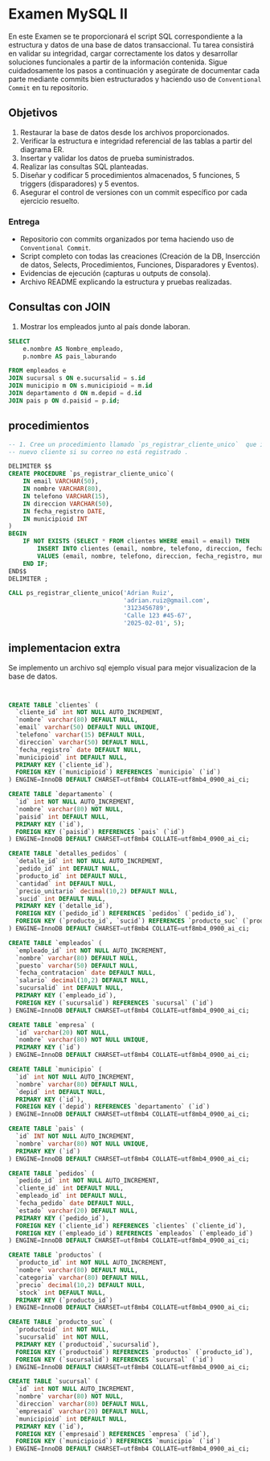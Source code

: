 # Examen MySQL II

En este Examen se te proporcionará el script SQL correspondiente a la estructura y datos de una base de datos transaccional. Tu tarea consistirá en validar su integridad, cargar correctamente los datos y desarrollar soluciones funcionales a partir de la información contenida. Sigue cuidadosamente los pasos a continuación y asegúrate de documentar cada parte mediante commits bien estructurados y haciendo uso de `Conventional Commit` en tu repositorio.

## **Objetivos**

1. Restaurar la base de datos desde los archivos proporcionados.
2. Verificar la estructura e integridad referencial de las tablas a partir del diagrama ER.
3. Insertar y validar los datos de prueba suministrados.
4. Realizar las consultas SQL planteadas.
5. Diseñar y codificar 5 procedimientos almacenados, 5 funciones, 5 triggers (disparadores) y 5 eventos.
6. Asegurar el control de versiones con un commit específico por cada ejercicio resuelto.

### Entrega 

- Repositorio con commits organizados por tema haciendo uso de `Conventional Commit`.
- Script completo con todas las creaciones (Creación de la DB, Insercción de datos, Selects, Procedimientos, Funciones, Disparadores y Eventos).
- Evidencias de ejecución (capturas u outputs de consola).
- Archivo README explicando la estructura y pruebas realizadas.

## Consultas con JOIN

1. Mostrar los empleados junto al país donde laboran.


```sql
SELECT
    e.nombre AS Nombre_empleado,
    p.nombre AS pais_laburando

FROM empleados e
JOIN sucursal s ON e.sucursalid = s.id
JOIN municipio m ON s.municipioid = m.id
JOIN departamento d ON m.depid = d.id
JOIN pais p ON d.paisid = p.id;
```

## procedimientos

```sql
-- 1. Cree un procedimiento llamado `ps_registrar_cliente_unico`  que inserta un
-- nuevo cliente si su correo no está registrado .

DELIMITER $$
CREATE PROCEDURE `ps_registrar_cliente_unico`(
    IN email VARCHAR(50),
    IN nombre VARCHAR(80),
    IN telefono VARCHAR(15),
    IN direccion VARCHAR(50),
    IN fecha_registro DATE,
    IN municipioid INT
)
BEGIN
    IF NOT EXISTS (SELECT * FROM clientes WHERE email = email) THEN
        INSERT INTO clientes (email, nombre, telefono, direccion, fecha_registro, municipioid) 
        VALUES (email, nombre, telefono, direccion, fecha_registro, municipioid);
    END IF;
END$$
DELIMITER ;

CALL ps_registrar_cliente_unico('Adrian Ruiz',
                                'adrian.ruiz@gmail.com',
                                '3123456789',
                                'Calle 123 #45-67',
                                '2025-02-01', 5);
```

## implementacion extra

Se implemento un archivo sql ejemplo visual para mejor visualizacion de la base de datos.


```sql


CREATE TABLE `clientes` (
  `cliente_id` int NOT NULL AUTO_INCREMENT,
  `nombre` varchar(80) DEFAULT NULL,
  `email` varchar(50) DEFAULT NULL UNIQUE,
  `telefono` varchar(15) DEFAULT NULL,
  `direccion` varchar(50) DEFAULT NULL,
  `fecha_registro` date DEFAULT NULL,
  `municipioid` int DEFAULT NULL,
  PRIMARY KEY (`cliente_id`),
  FOREIGN KEY (`municipioid`) REFERENCES `municipio` (`id`)
) ENGINE=InnoDB DEFAULT CHARSET=utf8mb4 COLLATE=utf8mb4_0900_ai_ci;

CREATE TABLE `departamento` (
  `id` int NOT NULL AUTO_INCREMENT,
  `nombre` varchar(80) NOT NULL,
  `paisid` int DEFAULT NULL,
  PRIMARY KEY (`id`),
  FOREIGN KEY (`paisid`) REFERENCES `pais` (`id`)
) ENGINE=InnoDB DEFAULT CHARSET=utf8mb4 COLLATE=utf8mb4_0900_ai_ci;

CREATE TABLE `detalles_pedidos` (
  `detalle_id` int NOT NULL AUTO_INCREMENT,
  `pedido_id` int DEFAULT NULL,
  `producto_id` int DEFAULT NULL,
  `cantidad` int DEFAULT NULL,
  `precio_unitario` decimal(10,2) DEFAULT NULL,
  `sucid` int DEFAULT NULL,
  PRIMARY KEY (`detalle_id`),
  FOREIGN KEY (`pedido_id`) REFERENCES `pedidos` (`pedido_id`),
  FOREIGN KEY (`producto_id`, `sucid`) REFERENCES `producto_suc` (`productoid`, `sucursalid`)
) ENGINE=InnoDB DEFAULT CHARSET=utf8mb4 COLLATE=utf8mb4_0900_ai_ci;

CREATE TABLE `empleados` (
  `empleado_id` int NOT NULL AUTO_INCREMENT,
  `nombre` varchar(80) DEFAULT NULL,
  `puesto` varchar(50) DEFAULT NULL,
  `fecha_contratacion` date DEFAULT NULL,
  `salario` decimal(10,2) DEFAULT NULL,
  `sucursalid` int DEFAULT NULL,
  PRIMARY KEY (`empleado_id`),
  FOREIGN KEY (`sucursalid`) REFERENCES `sucursal` (`id`)
) ENGINE=InnoDB DEFAULT CHARSET=utf8mb4 COLLATE=utf8mb4_0900_ai_ci;

CREATE TABLE `empresa` (
  `id` varchar(20) NOT NULL,
  `nombre` varchar(80) NOT NULL UNIQUE,
  PRIMARY KEY (`id`)
) ENGINE=InnoDB DEFAULT CHARSET=utf8mb4 COLLATE=utf8mb4_0900_ai_ci;

CREATE TABLE `municipio` (
  `id` int NOT NULL AUTO_INCREMENT,
  `nombre` varchar(80) DEFAULT NULL,
  `depid` int DEFAULT NULL,
  PRIMARY KEY (`id`),
  FOREIGN KEY (`depid`) REFERENCES `departamento` (`id`)
) ENGINE=InnoDB DEFAULT CHARSET=utf8mb4 COLLATE=utf8mb4_0900_ai_ci;

CREATE TABLE `pais` (
  `id` INT NOT NULL AUTO_INCREMENT,
  `nombre` varchar(80) NOT NULL UNIQUE,
  PRIMARY KEY (`id`)
) ENGINE=InnoDB DEFAULT CHARSET=utf8mb4 COLLATE=utf8mb4_0900_ai_ci;

CREATE TABLE `pedidos` (
  `pedido_id` int NOT NULL AUTO_INCREMENT,
  `cliente_id` int DEFAULT NULL,
  `empleado_id` int DEFAULT NULL,
  `fecha_pedido` date DEFAULT NULL,
  `estado` varchar(20) DEFAULT NULL,
  PRIMARY KEY (`pedido_id`),
  FOREIGN KEY (`cliente_id`) REFERENCES `clientes` (`cliente_id`),
  FOREIGN KEY (`empleado_id`) REFERENCES `empleados` (`empleado_id`)
) ENGINE=InnoDB DEFAULT CHARSET=utf8mb4 COLLATE=utf8mb4_0900_ai_ci;

CREATE TABLE `productos` (
  `producto_id` int NOT NULL AUTO_INCREMENT,
  `nombre` varchar(80) DEFAULT NULL,
  `categoria` varchar(80) DEFAULT NULL,
  `precio` decimal(10,2) DEFAULT NULL,
  `stock` int DEFAULT NULL,
  PRIMARY KEY (`producto_id`)
) ENGINE=InnoDB DEFAULT CHARSET=utf8mb4 COLLATE=utf8mb4_0900_ai_ci;

CREATE TABLE `producto_suc` (
  `productoid` int NOT NULL,
  `sucursalid` int NOT NULL,
  PRIMARY KEY (`productoid`,`sucursalid`),
  FOREIGN KEY (`productoid`) REFERENCES `productos` (`producto_id`),
  FOREIGN KEY (`sucursalid`) REFERENCES `sucursal` (`id`)
) ENGINE=InnoDB DEFAULT CHARSET=utf8mb4 COLLATE=utf8mb4_0900_ai_ci;

CREATE TABLE `sucursal` (
  `id` int NOT NULL AUTO_INCREMENT,
  `nombre` varchar(80) NOT NULL,
  `direccion` varchar(80) DEFAULT NULL,
  `empresaid` varchar(20) DEFAULT NULL,
  `municipioid` int DEFAULT NULL,
  PRIMARY KEY (`id`),
  FOREIGN KEY (`empresaid`) REFERENCES `empresa` (`id`),
  FOREIGN KEY (`municipioid`) REFERENCES `municipio` (`id`)
) ENGINE=InnoDB DEFAULT CHARSET=utf8mb4 COLLATE=utf8mb4_0900_ai_ci;

```